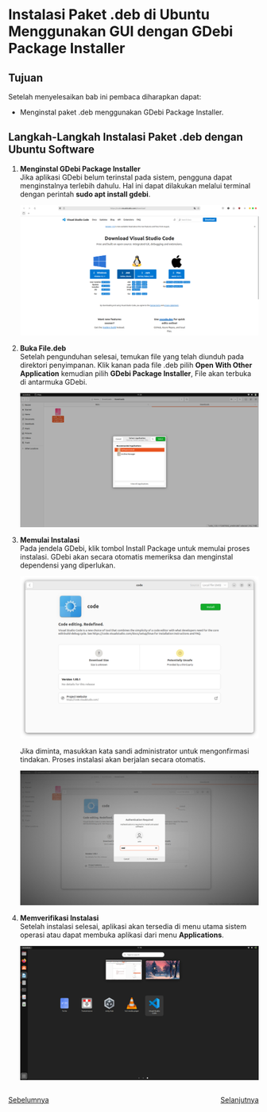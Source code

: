 # Instalasi Paket .deb di Ubuntu  Menggunakan GUI dengan GDebi Package Installer
## Tujuan
Setelah menyelesaikan bab ini pembaca diharapkan dapat:
- Menginstal paket .deb menggunakan GDebi Package Installer.

## Langkah-Langkah Instalasi Paket .deb dengan Ubuntu Software
1. **Menginstal GDebi Package Installer**<br>
   Jika aplikasi GDebi belum terinstal pada sistem, pengguna dapat menginstalnya terlebih dahulu. Hal ini dapat dilakukan melalui terminal dengan perintah **sudo apt install gdebi**.

   <center> 

   ![icon](img/download_vscode.png)

   </center>

2. **Buka File.deb**<br>
   Setelah pengunduhan selesai, temukan file yang telah diunduh pada direktori penyimpanan. Klik kanan pada file .deb pilih **Open With Other Application** kemudian pilih **GDebi Package Installer**, File akan terbuka di antarmuka GDebi.

   <center> 

   ![icon](img/ubuntu_software_installer.png)

   </center>

3. **Memulai Instalasi**<br>
   Pada jendela GDebi, klik tombol Install Package untuk memulai proses instalasi. GDebi akan secara otomatis memeriksa dan menginstal dependensi yang diperlukan. 
   
   <center> 

   ![icon](img/ubuntu_software_instal.png)

   </center>

   Jika diminta, masukkan kata sandi administrator untuk mengonfirmasi tindakan. Proses instalasi akan berjalan secara otomatis.

   <center> 

   ![icon](img/ubuntu_software_password.png)

   </center>

4. **Memverifikasi Instalasi**<br>
   Setelah instalasi selesai, aplikasi akan tersedia di menu utama sistem operasi atau dapat membuka aplikasi dari menu **Applications**.

   <center> 

   ![icon](img/ubuntu_software_done.png)

   </center>


<div style="display: flex; justify-content: space-between;">

<span>

[Sebelumnya](./instalasi_deb_gui_ubuntu_software.md) 

</span>

<span>

[Selanjutnya](./instalasi_deb_cli.md) 

</span>

</div>